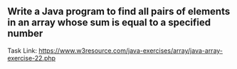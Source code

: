 ## Write a Java program to find all pairs of elements in an array whose sum is equal to a specified number

Task Link: https://www.w3resource.com/java-exercises/array/java-array-exercise-22.php